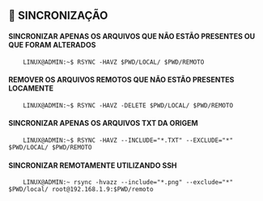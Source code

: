 <h2>🔏 SINCRONIZAÇÃO</h2>

<h4>SINCRONIZAR APENAS OS ARQUIVOS QUE NÃO ESTÃO PRESENTES OU QUE FORAM ALTERADOS</h4>

```
    LINUX@ADMIN:~$ RSYNC -HAVZ $PWD/LOCAL/ $PWD/REMOTO
```

<h4>REMOVER OS ARQUIVOS REMOTOS QUE NÃO ESTÃO PRESENTES LOCAMENTE</h4>

```
    LINUX@ADMIN:~$ RSYNC -HAVZ -DELETE $PWD/LOCAL/ $PWD/REMOTO
```

<h4>SINCRONIZAR APENAS OS ARQUIVOS TXT DA ORIGEM</h4>

```
    LINUX@ADMIN:~$ RSYNC -HAVZ --INCLUDE="*.TXT" --EXCLUDE="*" $PWD/LOCAL/ $PWD/REMOTO
```

<h4>SINCRONIZAR REMOTAMENTE UTILIZANDO SSH</h4>

```
    LINUX@ADMIN:~ rsync -hvazz --include="*.png" --exclude="*" $PWD/local/ root@192.168.1.9:$PWD/remoto
```

